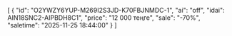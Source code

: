 [
  {
    "id": "O2YWZY6YUP-M269I2S3JD-K70FBJNMDC-1",
    "ai": "off",
    "idai": AIN18SNC2-AIPBDH8C1",
    "price": "12 000 теңге",
    "sale": "-70%",
    "saletime": "2025-11-25 18:44:00"
  }
]